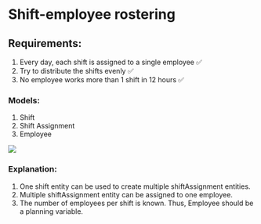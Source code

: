 # Shift-employee rostering

## Requirements:

1. Every day, each shift is assigned to a single employee ✅
2. Try to distribute the shifts evenly ✅
3. No employee works more than 1 shift in 12 hours ✅

### Models:

1. Shift
2. Shift Assignment
3. Employee

![](../../../Desktop/employeeShiftRosteringModelingGuideB.png)

### Explanation:

1. One shift entity can be used to create multiple shiftAssignment entities.
2. Multiple shiftAssignment entity can be assigned to one employee.
3. The number of employees per shift is known. Thus, Employee should be a planning variable.



